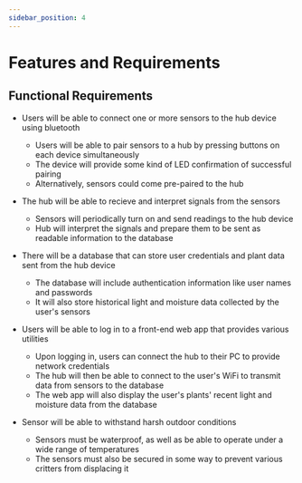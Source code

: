 ```yaml
---
sidebar_position: 4
---
```


# Features and Requirements

## Functional Requirements

* Users will be able to connect one or more sensors to the hub device using bluetooth
  * Users will be able to pair sensors to a hub by pressing buttons on each device simultaneously
  * The device will provide some kind of LED confirmation of successful pairing
  * Alternatively, sensors could come pre-paired to the hub

* The hub will be able to recieve and interpret signals from the sensors
  * Sensors will periodically turn on and send readings to the hub device
  * Hub will interpret the signals and prepare them to be sent as readable information to the database

* There will be a database that can store user credentials and plant data sent from the hub device
  * The database will include authentication information like user names and passwords
  * It will also store historical light and moisture data collected by the user's sensors

* Users will be able to log in to a front-end web app that provides various utilities
  * Upon logging in, users can connect the hub to their PC to provide network credentials
  * The hub will then be able to connect to the user's WiFi to transmit data from sensors to the database
  * The web app will also display the user's plants' recent light and moisture data from the database
 
* Sensor will be able to withstand harsh outdoor conditions
  * Sensors must be waterproof, as well as be able to operate under a wide range of temperatures
  * The sensors must also be secured in some way to prevent various critters from displacing it
